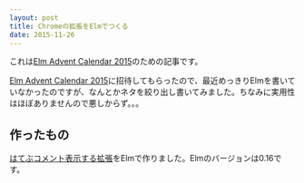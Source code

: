 ```yaml
---
layout: post
title: Chromeの拡張をElmでつくる
date: 2015-11-26
---
```


これは[Elm Advent Calendar 2015](http://qiita.com/advent-calendar/2015/elm)のための記事です。

[Elm Advent Calendar 2015](http://qiita.com/advent-calendar/2015/elm)に招待してもらったので、最近めっきりElmを書いていなかったのですが、なんとかネタを絞り出し書いてみました。ちなみに実用性はほぼありませんので悪しからず。。。

## 作ったもの
[はてぶコメント表示する拡張](https://github.com/suzuki-shin/chrome_ext_elm/)をElmで作りました。Elmのバージョンは0.16です。


